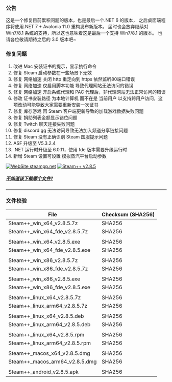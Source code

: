 ### 公告
这是一个修复目前累积问题的版本，也是最后一个.NET 6 的版本，
之后桌面端程序将使用.NET 7 + Avalonia 11.0 重构发布新版本。
届时也会放弃继续对 Win7/8.1 系统的支持，所以这也意味着这是最后一个支持 Win7/8.1 的版本。
也请各位敬请期待之后的 3.0 版本吧~

<!--
### 版本亮点
1. .NET 运行时升级至 6.0.11，使用 fde 版本需要升级运行时
2. ASF 升级至 V5.3.2.4
-->

### 修复问题
1. 改进 Mac 安装证书的提示，显示执行命令
2. 修复 Steam 启动参数在一些场景下无效
3. 修复 网络加速 关闭 http 重定向到 https 依然监听80端口错误
4. 修复 网络加速 仅启用脚本功能 导致代理网站无法访问的错误
5. 修复 网络加速 开启系统代理和 PAC 代理后，非代理网站无法正常访问的错误
6. 修改 证书安装路径 为本地计算机 而不在是 当前用户 以支持跨用户访问，这项改动可能导致大家需要重新安装一次证书
7. 修复 库存游戏 因 Steam 客户端更新导致的加载游戏数据失败问题
8. 修复 捐助列表金额显示错位问题
9. 修复 Twitch 聊天连接失败问题
10. 修复 discord.gg 无法访问导致无法加入频道分享链接问题
11. 修复 Steam 没有正确识别 Steam 国服提示问题
12. ASF 升级至 V5.3.2.4
12. .NET 运行时升级至 6.0.11，使用 fde 版本需要升级运行时
13. 新增 Steam 设置可设置 模拟蒸汽平台启动参数
<!--

### 已知问题
- 除 Windows 之外的平台此软件自动更新尚不可用
- Desktop 
	- macOS
		- [尚未公证](https://support.apple.com/zh-cn/guide/mac-help/mh40616/10.15/mac/10.15)，这会影响 macOS Catalina（版本 10.15）以上版本
	- Linux
		- 窗口弹出位置不正确
		- 鼠标指针浮动样式不正确
	- Windows
		- Windows 11 
			- 在 CPU 不受支持的 Win11 上无法启动，Windows 日志中显示 ```Failed to create CoreCLR, HRESULT: 0x80004005```
			- 仅 .NET 6.0 受此影响，在内部版本 22509 中修复，见 [issue](https://github.com/dotnet/core/issues/6733)
			- **解决方案：** 可尝试使用旧版本 例如 v2.3.0
		- Windows 7
			- 先决条件
				- 需要安装 Extended Security Update
			- 在不符合先决条件的情况下运行可能导致
				- 程序无法正常运行
					- **解决方案**
						- 使用 Windows Update 更新系统补丁
				- 运行程序时提示 计算机中丢失 api-ms-win-core-winrt-l1-1-0.dll
					- **解决方案**
						- 下载 api-ms-win-core-winrt-l1-1-0.dll 文件放入程序根目录(Steam++.exe 所在文件夹)
							- [从 Github 上直接下载](https://github.com/BeyondDimension/SteamTools/raw/develop/references/runtime.win7-x64.Microsoft.NETCore.Windows.ApiSets/api-ms-win-core-winrt-l1-1-0.dll)
							- [从 Gitee 上直接下载](https://gitee.com/rmbgame/SteamTools/raw/develop/references/runtime.win7-x64.Microsoft.NETCore.Windows.ApiSets/api-ms-win-core-winrt-l1-1-0.dll)
	- Android
		- 本地加速
			- 因 Android 7(Nougat API 24) 之后的版本不在信任用户证书，所以此功能已放弃继续开发，如仍想使用需要自行导入证书到系统目录，使用 adb 工具或 Magisk 之类的软件操作，未来会使用不需要证书的加速功能替换此功能

-->


[![WebSite steampp.net](https://img.shields.io/badge/WebSite-steampp.net-brightgreen.svg?style=flat-square&color=61dafb)](https://steampp.net)
[![Steam++ v2.8.5](https://img.shields.io/badge/Steam++-v2.8.5-brightgreen.svg?style=flat-square&color=512bd4)]()
  
  
##### [不知道该下载哪个文件?](./download-guide.md)
---

### 文件校验
|  File  | Checksum (SHA256)  |
|  ----  |  ----  |
| Steam++_win_x64_v2.8.5.7z  | SHA256 |
| Steam++_win_x64_fde_v2.8.5.7z  | SHA256 |
| | |
| Steam++_win_x64_v2.8.5.exe  | SHA256 |
| Steam++_win_x64_fde_v2.8.5.exe  | SHA256 |
| | |
| Steam++_win_x86_v2.8.5.7z  | SHA256 |
| Steam++_win_x86_fde_v2.8.5.7z  | SHA256 |
| | |
| Steam++_win_x86_v2.8.5.exe  | SHA256 |
| Steam++_win_x86_fde_v2.8.5.exe  | SHA256 |
| | |
| Steam++_linux_x64_v2.8.5.7z  | SHA256 |
| Steam++_linux_arm64_v2.8.5.7z  | SHA256 |
| | |
| Steam++_linux_x64_v2.8.5.deb  | SHA256 |
| Steam++_linux_arm64_v2.8.5.deb  | SHA256 |
| | |
| Steam++_linux_x64_v2.8.5.rpm  | SHA256 |
| Steam++_linux_arm64_v2.8.5.rpm  | SHA256 |
| | |
| Steam++_macos_x64_v2.8.5.dmg  | SHA256 |
| Steam++_macos_arm64_v2.8.5.dmg  | SHA256 |
| | |
| Steam++_android_v2.8.5.apk  | SHA256 |
